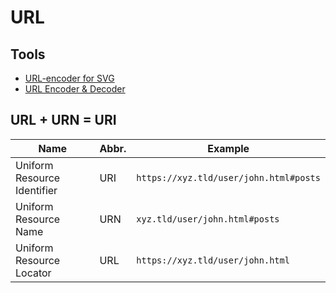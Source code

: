 # URL

## Tools

- [URL-encoder for SVG](https://yoksel.github.io/url-encoder/)
- [URL Encoder & Decoder](http://togglecase.com/url_encode_decode#results)

## URL + URN = URI

| Name                        | Abbr. | Example                                |
| --------------------------- | ----- | -------------------------------------- |
| Uniform Resource Identifier | URI   | `https://xyz.tld/user/john.html#posts` |
| Uniform Resource Name       | URN   | `xyz.tld/user/john.html#posts`         |
| Uniform Resource Locator    | URL   | `https://xyz.tld/user/john.html`       |
